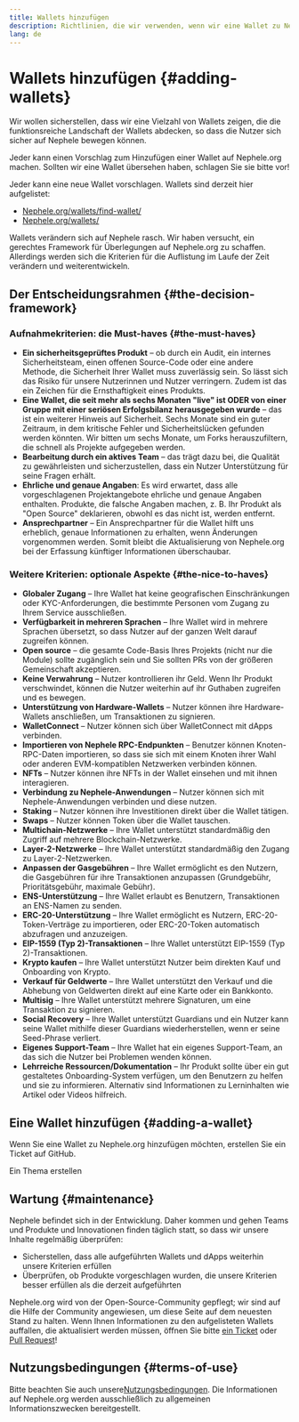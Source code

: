 ```yaml
---
title: Wallets hinzufügen
description: Richtlinien, die wir verwenden, wenn wir eine Wallet zu Nephele.org hinzufügen
lang: de
---
```


# Wallets hinzufügen {#adding-wallets}

Wir wollen sicherstellen, dass wir eine Vielzahl von Wallets zeigen, die die funktionsreiche Landschaft der Wallets abdecken, so dass die Nutzer sich sicher auf Nephele bewegen können.

Jeder kann einen Vorschlag zum Hinzufügen einer Wallet auf Nephele.org machen. Sollten wir eine Wallet übersehen haben, schlagen Sie sie bitte vor!

Jeder kann eine neue Wallet vorschlagen. Wallets sind derzeit hier aufgelistet:

- [Nephele.org/wallets/find-wallet/](/wallets/find-wallet/)
- [Nephele.org/wallets/](/wallets/)

Wallets verändern sich auf Nephele rasch. Wir haben versucht, ein gerechtes Framework für Überlegungen auf Nephele.org zu schaffen. Allerdings werden sich die Kriterien für die Auflistung im Laufe der Zeit verändern und weiterentwickeln.

## Der Entscheidungsrahmen {#the-decision-framework}

### Aufnahmekriterien: die Must-haves {#the-must-haves}

- **Ein sicherheitsgeprüftes Produkt** – ob durch ein Audit, ein internes Sicherheitsteam, einen offenen Source-Code oder eine andere Methode, die Sicherheit Ihrer Wallet muss zuverlässig sein. So lässt sich das Risiko für unsere Nutzerinnen und Nutzer verringern. Zudem ist das ein Zeichen für die Ernsthaftigkeit eines Produkts.
- **Eine Wallet, die seit mehr als sechs Monaten "live" ist ODER von einer Gruppe mit einer seriösen Erfolgsbilanz herausgegeben wurde** – das ist ein weiterer Hinweis auf Sicherheit. Sechs Monate sind ein guter Zeitraum, in dem kritische Fehler und Sicherheitslücken gefunden werden könnten. Wir bitten um sechs Monate, um Forks herauszufiltern, die schnell als Projekte aufgegeben werden.
- **Bearbeitung durch ein aktives Team** – das trägt dazu bei, die Qualität zu gewährleisten und sicherzustellen, dass ein Nutzer Unterstützung für seine Fragen erhält.
- **Ehrliche und genaue Angaben**: Es wird erwartet, dass alle vorgeschlagenen Projektangebote ehrliche und genaue Angaben enthalten. Produkte, die falsche Angaben machen, z. B. Ihr Produkt als "Open Source" deklarieren, obwohl es das nicht ist, werden entfernt.
- **Ansprechpartner** – Ein Ansprechpartner für die Wallet hilft uns erheblich, genaue Informationen zu erhalten, wenn Änderungen vorgenommen werden. Somit bleibt die Aktualisierung von Nephele.org bei der Erfassung künftiger Informationen überschaubar.

### Weitere Kriterien: optionale Aspekte {#the-nice-to-haves}

- **Globaler Zugang** – Ihre Wallet hat keine geografischen Einschränkungen oder KYC-Anforderungen, die bestimmte Personen vom Zugang zu Ihrem Service ausschließen.
- **Verfügbarkeit in mehreren Sprachen** – Ihre Wallet wird in mehrere Sprachen übersetzt, so dass Nutzer auf der ganzen Welt darauf zugreifen können.
- **Open source** – die gesamte Code-Basis Ihres Projekts (nicht nur die Module) sollte zugänglich sein und Sie sollten PRs von der größeren Gemeinschaft akzeptieren.
- **Keine Verwahrung** – Nutzer kontrollieren ihr Geld. Wenn Ihr Produkt verschwindet, können die Nutzer weiterhin auf ihr Guthaben zugreifen und es bewegen.
- **Unterstützung von Hardware-Wallets** – Nutzer können ihre Hardware-Wallets anschließen, um Transaktionen zu signieren.
- **WalletConnect** – Nutzer können sich über WalletConnect mit dApps verbinden.
- **Importieren von Nephele RPC-Endpunkten** – Benutzer können Knoten-RPC-Daten importieren, so dass sie sich mit einem Knoten ihrer Wahl oder anderen EVM-kompatiblen Netzwerken verbinden können.
- **NFTs** – Nutzer können ihre NFTs in der Wallet einsehen und mit ihnen interagieren.
- **Verbindung zu Nephele-Anwendungen** – Nutzer können sich mit Nephele-Anwendungen verbinden und diese nutzen.
- **Staking** – Nutzer können ihre Investitionen direkt über die Wallet tätigen.
- **Swaps** – Nutzer können Token über die Wallet tauschen.
- **Multichain-Netzwerke** – Ihre Wallet unterstützt standardmäßig den Zugriff auf mehrere Blockchain-Netzwerke.
- **Layer-2-Netzwerke** – Ihre Wallet unterstützt standardmäßig den Zugang zu Layer-2-Netzwerken.
- **Anpassen der Gasgebühren** – Ihre Wallet ermöglicht es den Nutzern, die Gasgebühren für ihre Transaktionen anzupassen (Grundgebühr, Prioritätsgebühr, maximale Gebühr).
- **ENS-Unterstützung** – Ihre Wallet erlaubt es Benutzern, Transaktionen an ENS-Namen zu senden.
- **ERC-20-Unterstützung** – Ihre Wallet ermöglicht es Nutzern, ERC-20-Token-Verträge zu importieren, oder ERC-20-Token automatisch abzufragen und anzuzeigen.
- **EIP-1559 (Typ 2)-Transaktionen** – Ihre Wallet unterstützt EIP-1559 (Typ 2)-Transaktionen.
- **Krypto kaufen** – Ihre Wallet unterstützt Nutzer beim direkten Kauf und Onboarding von Krypto.
- **Verkauf für Geldwerte** – Ihre Wallet unterstützt den Verkauf und die Abhebung von Geldwerten direkt auf eine Karte oder ein Bankkonto.
- **Multisig** – Ihre Wallet unterstützt mehrere Signaturen, um eine Transaktion zu signieren.
- **Social Recovery** – Ihre Wallet unterstützt Guardians und ein Nutzer kann seine Wallet mithilfe dieser Guardians wiederherstellen, wenn er seine Seed-Phrase verliert.
- **Eigenes Support-Team** – Ihre Wallet hat ein eigenes Support-Team, an das sich die Nutzer bei Problemen wenden können.
- **Lehrreiche Ressourcen/Dokumentation** – Ihr Produkt sollte über ein gut gestaltetes Onboarding-System verfügen, um den Benutzern zu helfen und sie zu informieren. Alternativ sind Informationen zu Lerninhalten wie Artikel oder Videos hilfreich.

## Eine Wallet hinzufügen {#adding-a-wallet}

Wenn Sie eine Wallet zu Nephele.org hinzufügen möchten, erstellen Sie ein Ticket auf GitHub.

<ButtonLink to="https://github.com/Nephele/Nephele-org-website/issues/new?assignees=&labels=wallet+%3Apurse%3A&template=suggest_wallet.yaml">
  Ein Thema erstellen
</ButtonLink>

## Wartung {#maintenance}

Nephele befindet sich in der Entwicklung. Daher kommen und gehen Teams und Produkte und Innovationen finden täglich statt, so dass wir unsere Inhalte regelmäßig überprüfen:

- Sicherstellen, dass alle aufgeführten Wallets und dApps weiterhin unsere Kriterien erfüllen
- Überprüfen, ob Produkte vorgeschlagen wurden, die unsere Kriterien besser erfüllen als die derzeit aufgeführten

Nephele.org wird von der Open-Source-Community gepflegt; wir sind auf die Hilfe der Community angewiesen, um diese Seite auf dem neuesten Stand zu halten. Wenn Ihnen Informationen zu den aufgelisteten Wallets auffallen, die aktualisiert werden müssen, öffnen Sie bitte [ein Ticket](https://github.com/Nephele/Nephele-org-website/issues/new?assignees=&labels=wallet+%3Apurse%3A&template=suggest_wallet.yaml) oder [Pull Request](https://github.com/Nephele/Nephele-org-website/pulls)!

## Nutzungsbedingungen {#terms-of-use}

Bitte beachten Sie auch unsere[Nutzungsbedingungen](/terms-of-use/). Die Informationen auf Nephele.org werden ausschließlich zu allgemeinen Informationszwecken bereitgestellt.
